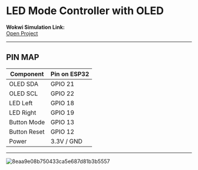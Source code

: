 # LED Mode Controller with OLED

**Wokwi Simulation Link:**  
[Open Project](https://wokwi.com/projects/445728441175956481)

---

## PIN MAP

| Component    | Pin on ESP32 |
| ------------ | ------------ |
| OLED SDA     | GPIO 21      |
| OLED SCL     | GPIO 22      |
| LED Left     | GPIO 18      |
| LED Right    | GPIO 19      |
| Button Mode  | GPIO 13      |
| Button Reset | GPIO 12      |
| Power        | 3.3V / GND   |

---

![8eaa9e08b750433ca5e687d81b3b5557](https://github.com/user-attachments/assets/b6a6ca5b-e307-44dc-8cea-ea473618b03a)
